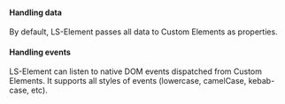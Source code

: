 <h4 id="ls-element-handling-data">Handling data</h4>

By default, LS-Element passes all data to Custom Elements as properties.

<h4 id="ls-element-handling-events">Handling events</h4>

LS-Element can listen to native DOM events dispatched from Custom Elements. It supports all styles of events (lowercase, camelCase, kebab-case, etc).
